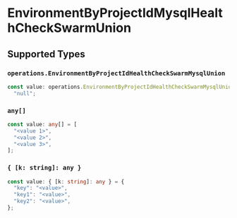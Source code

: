 # EnvironmentByProjectIdMysqlHealthCheckSwarmUnion


## Supported Types

### `operations.EnvironmentByProjectIdHealthCheckSwarmMysqlUnion`

```typescript
const value: operations.EnvironmentByProjectIdHealthCheckSwarmMysqlUnion =
  "null";
```

### `any[]`

```typescript
const value: any[] = [
  "<value 1>",
  "<value 2>",
  "<value 3>",
];
```

### `{ [k: string]: any }`

```typescript
const value: { [k: string]: any } = {
  "key": "<value>",
  "key1": "<value>",
  "key2": "<value>",
};
```

